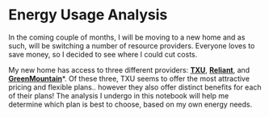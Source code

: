 # Energy Usage Analysis

In the coming couple of months, I will be moving to a new home and as
such, will be switching a number of resource providers. Everyone loves
to save money, so I decided to see where I could cut costs.

My new home has access to three different providers: [__TXU__][1],
[__Reliant__][2], and [__GreenMountain__][3]\*. Of these three, TXU
seems to offer the most attractive pricing and flexible plans.. however
they also offer distinct benefits for each of their plans! The analysis
I undergo in this notebook will help me determine which plan is best to
choose, based on my own energy needs.

[1]: https://www.txu.com/residential/plans-offers.aspx
[2]: https://www.reliant.com/en/public/apartment-electricity.jsp
[3]: https://www.greenmountainenergy.com/